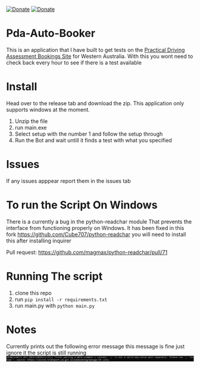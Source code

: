 [![Donate](https://img.shields.io/badge/Donate-PayPal-green.svg)](https://www.paypal.com/donate/?business=UNHBAGR6LARES&no_recurring=0&currency_code=AUD)
[![Donate](https://img.shields.io/badge/Donate-Buy%20Me%20A%20Coffee-yellow)](https://www.buymeacoffee.com/ExperimentalNet)


# Pda-Auto-Booker
This is an application that I have built to get tests on the [Practical Driving Assessment Bookings Site](https://online.transport.wa.gov.au/pdabooking/manage/?1) for Western Australia. With this you wont need to check back every hour to see if there is a test available

# Install
Head over to the release tab and download the zip. This application only supports windows at the moment. <br>
1. Unzip the file
2. run main.exe
3. Select setup with the number 1 and follow the setup through
4. Run the Bot and wait untill it finds a test with what you specified

# Issues
If any issues apppear report them in the issues tab

# To run the Script On Windows
There is a currently a bug in the python-readchar module That prevents the interface from functioning properly on Windows. It has been fixed in this fork https://github.com/Cube707/python-readchar you will need to install this after installing inquirer

Pull request: https://github.com/magmax/python-readchar/pull/71

# Running The script
1. clone this repo
2. run `pip install -r requirements.txt`
3. run main.py with `python main.py` 

# Notes
Currently prints out the following error message this message is fine just ignore it the script is still running
![errorthatisfine.PNG](https://github.com/The-Drobe/pda-auto-booker/blob/main/ReadmeFiles/img/errorthatisfine.PNG?raw=true)